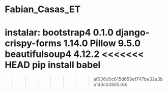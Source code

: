 # Fabian_Casas_ET
instalar:
 bootstrap4          0.1.0
 django-crispy-forms 1.14.0
 Pillow              9.5.0
 beautifulsoup4      4.12.2
<<<<<<< HEAD
 pip install babel
=======
>>>>>>> af936d0c615d658ef747be32e3ba1d3c64865c6b
